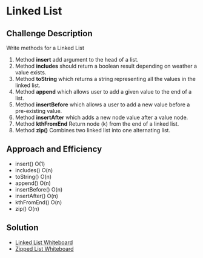 # Linked List

## Challenge Description 
Write methods for a Linked List
1. Method **insert** add argument to the head of a list.
1. Method **includes** should return a boolean result depending on weather a value exists.
1. Method **toString** which returns a string representing all the values in the linked list.
1. Method **append** which allows user to add a given value to the end of a list.
1. Method **insertBefore** which allows a user to add a new value before a pre-existing value.
1. Method **insertAfter** which adds a new node value after a value node.
1. Method **kthFromEnd** Return node (k) from the end of a linked list.
1. Method **zip()** Combines two linked list into one alternating list.

## Approach and Efficiency 
- insert() O(1)
- includes() O(n)
- toString() O(n)
- append() O(n)
- insertBefore() O(n)
- insertAfter() O(n)
- kthFromEnd() O(n)
- zip() O(n) 
## Solution

- [Linked List Whiteboard](./assets/linked-list.md)
- [Zipped List Whiteboard](./assets/zipped-list.md)




